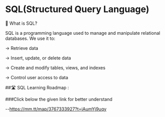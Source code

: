 # SQL(Structured Query Language)
🧠 What is SQL?

SQL is a programming language used to manage and manipulate relational databases. We use it to:

  -> Retrieve data

  -> Insert, update, or delete data

  -> Create and modify tables, views, and indexes

  -> Control user access to data

##🛣️ SQL Learning Roadmap :

###Click below the given link for better understand

--https://mm.tt/map/3767333927?t=jAumYj9uqy
